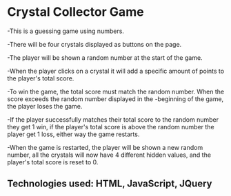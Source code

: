 # Crystal Collector Game

-This is a guessing game using numbers.

-There will be four crystals displayed as buttons on the page.

-The player will be shown a random number at the start of the game.

-When the player clicks on a crystal it will add a specific amount of points to the player's total score.

-To win the game, the total score must match the random number. When the score exceeds the random number displayed in the -beginning of the game, the player loses the game.

-If the player successfully matches their total score to the random number they get 1 win, if the player's total score is above the random number the player get 1 loss, either way the game restarts.

-When the game is restarted, the player will be shown a new random number, all the crystals will now have 4 different hidden values, and the player's total score is reset to 0.

## Technologies used: HTML, JavaScript, JQuery
